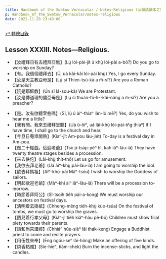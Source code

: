 ```yaml
---
title: Handbook of the Swatow Vernacular / Notes—Religious (汕頭話讀本之宗教(補))
p: Handbook_of_the_Swatow_Vernacular/notes-religious
date: 2022-11-20 23:49:00
---
```


[↩️ 轉總目錄](/Handbook_of_the_Swatow_Vernacular)

## Lesson XXXIII. Notes—Religious.

* 【汝禮拜日有去禮拜亞無】(Lṳ́ lói-pài-jít ũ khṳ̀ lói-pài a-bô?) Do you go to worship on Sunday?
* 【有。我個個禮拜去】(Ũ, uá kâi-kâi lói-pài khṳ̀) Yes, I go every Sunday.
* 【汝是天主教亞毋是】(Lṳ́ sĩ Thien-tsú-kà a m̃-sĩ?) Are you a Roman Catholic?
* 【阮是耶穌教】(Ún sĩ Iâ-sou-kà) We are Protestant.
* 【汝是傳道理的儂亞毋是】(Lṳ́ sĩ thuân-tõ-lí--kâi-nâng a m̃-sĩ?) Are you a preacher?
<!--more-->
* 【是。汝有欲聽零些嗎】(Sĩ, lṳ́ ũ àiⁿ-thiaⁿ lân-ló mē?) Yes, do you wish to hear me a little?
* 【我有閒。我來去禮拜堂聽】(Uá ũ-ôiⁿ, uá lâi-khṳ̀ lói-pài-tn̂g thiaⁿ) If I have time, I shall go to the church and hear.
* 【今旦日菴埠閙熱】(Kíaⁿ-jît Am-pou lãu-jiét) To-day is a festival day in Am-pou.
* 【做二十棚戯。佮迎老爺】(Tsò jī-tsáp-pêⁿ hì, kah iâⁿ-lãu-iâ) They have twenty theatre stages besides a procession.
* 【來去佚佗】(Lâi-khṳ̀ thit-thô) Let us go for amusement.
* 【我欲去拜老爺】(Uá àiⁿ-khṳ̀ pài-lãu-iâ) I am going to worship the idol.
* 【欲去拜媽祖】(Aìⁿ-khṳ̀-pài Máⁿ-tsóu) I wish to worship the Goddess of sailors.
* 【明起欲迎老爺】(Màⁿ-khí àiⁿ iâⁿ-lãu-iâ) There will be a procession to-morrow.
* 【時節着拜阿公】(Sî-tsoih tiéh pài-a-kong) We must worship our ancestors on festival days.
* 【淸明着去掛紙】(Chheng-mêng tiéh-khṳ̀ kùe-tsúa) On the festival of tombs, we must go to worship the graves.
* 【囝兒着行孝父母】(Kiáⁿ-jî tiéh kiâⁿ-hàu pẽ-bó) Children must show filial piety towards their parents.
* 【請和尚來讀經】(Chhiáⁿ hûe-sièⁿ lâi thák-keng) Engage a Buddhist priest to come and recite prayers.
* 【用伍牲來奉】(Ēng ngóu-seⁿ lâi-hõng) Make an offering of five kinds.
* 【燒香點燭】(Sie-hieⁿ, tiám-chek) Burn the incense-sticks, and light the candles.
